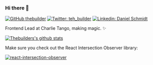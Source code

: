 ### Hi there 👋

[![GitHub thebuilder](https://img.shields.io/github/followers/thebuilder?label=follow&style=social)](https://github.com/thebuilder)
[![Twitter: teh_builder](https://img.shields.io/twitter/follow/teh_builder?style=social)](https://twitter.com/teh_builder_)
[![Linkedin: Daniel Schmidt](https://img.shields.io/badge/-Daniel%20Schmidt-blue?style=flat-square&logo=Linkedin&logoColor=white&link=https://www.linkedin.com/in/daniel-plejdrup-schmidt/)](https://www.linkedin.com/in/daniel-plejdrup-schmidt/)

Frontend Lead at Charlie Tango, making magic. ✨

[![Thebuilders's github stats](https://github-readme-stats.vercel.app/api?username=thebuilder&show_icons=true&theme=radical)](https://github.com/thebuilder/)

Make sure you check out the React Intersection Observer library:

[![react-intersection-observer](https://github-readme-stats.vercel.app/api/pin/?username=thebuilder&repo=react-intersection-observer&show_icons=true&theme=radical)](https://github.com/thebuilder/react-intersection-observer)


<!--
**thebuilder/thebuilder** is a ✨ _special_ ✨ repository because its `README.md` (this file) appears on your GitHub profile.

Here are some ideas to get you started:

- 🔭 I’m currently working on ...
- 🌱 I’m currently learning ...
- 👯 I’m looking to collaborate on ...
- 🤔 I’m looking for help with ...
- 💬 Ask me about ...
- 📫 How to reach me: ...
- 😄 Pronouns: ...
- ⚡ Fun fact: ...
-->

